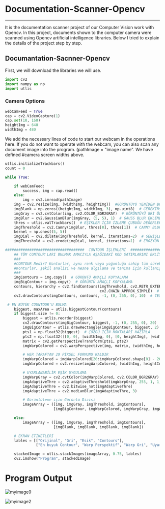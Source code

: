 # Documentation-Scanner-Opencv
-----------------------------------------------
It is the documentation scanner project of our Computer Vision work with Opencv. In this project, documents shown to the computer camera were scanned using Opencv artificial intelligence libraries. Below I tried to explain the details of the project step by step.


## Documantation-Sacnner-Opencv

First, we will download the libraries we will use.
```Python
import cv2
import numpy as np
import utlis

```

### Camera Options

```Python
webCamFeed = True
cap = cv2.VideoCapture(1)
cap.set(10, 160)
heightImg = 640
widthImg = 480
```
We add the necessary lines of code to start our webcam in the operations here.
If you do not want to operate with the webcam, you can also scan any document image into the program. (pathImage = "image name".
We have defined #camera screen widths above.
```Python
utlis.initializeTrackbars()
count = 0
```
```Python
while True:

    if webCamFeed:
        success, img = cap.read()
    else:
        img = cv2.imread(pathImage)
    img = cv2.resize(img, (widthImg, heightImg))  #GÖRÜNTÜYÜ YENİDEN BOYUTLANDIRMA AMACIYLA EKLEDİĞİMİZ KOD.
    imgBlank = np.zeros((heightImg, widthImg, 3), np.uint8)  # GEREKİRSE HATA AYIKLAMANIN TEST EDİLMESİ İÇİN BOŞ BİR GÖRÜNTÜ OLUŞTURMAK AMACIYLA EKLEDİĞİMİZ KOD.
    imgGray = cv2.cvtColor(img, cv2.COLOR_BGR2GRAY)  # GÖRÜNTÜYÜ GRİ ÖLÇEKLE DÖNÜŞTÜRMEK AMACIYLA GİRİLEN KOD.
    imgBlur = cv2.GaussianBlur(imgGray, (5, 5), 1)  # GAUSS BLUR EKLEMEK AMACIYLA GİRİLEN KOD.
    thres = utlis.valTrackbars()  # EŞİKLER İÇİN İZLEME ÇUBUĞU DEĞERLERİNİ ALMAK AMACIYLA GİRİLEN KOD.
    imgThreshold = cv2.Canny(imgBlur, thres[0], thres[1])  # CANNY BLUR UYGULAYIN
    kernel = np.ones((5, 5))
    imgDial = cv2.dilate(imgThreshold, kernel, iterations=2)  # GENİŞLETME UYGULAMASI.
    imgThreshold = cv2.erode(imgDial, kernel, iterations=1)  # EROZYON UYGULAMASI.

```
```Python
####################################  CONTOUR İŞLEMLERİ  #################################################################
    ## TÜM CONTOUR'LARI BULMAK AMACIYLA AŞAĞIDAKİ KOD SATIRLARINI EKLİYORUZ.
    ###
    #CONTOUR Nedir? Konturlar, aynı renk veya yoğunluğa sahip tüm sürekli noktaları (sınır boyunca) birleştiren bir eğri olarak basitçe açıklanabilir.
    #Konturlar, şekil analizi ve nesne algılama ve tanıma için kullanışlı bir araçtır.
    ###
    imgContours = img.copy()  # GÖRÜNTÜ AMAÇLI KOPYALAMA
    imgBigContour = img.copy()  # GÖRÜNTÜ AMAÇLI KOPYALAMA
    contours, hierarchy = cv2.findContours(imgThreshold, cv2.RETR_EXTERNAL,
                                           cv2.CHAIN_APPROX_SIMPLE)  # TÜM KONTURLARI BUL
    cv2.drawContours(imgContours, contours, -1, (0, 255, 0), 10)  # TESPİT EDİLEN TÜM KONTURLARI ÇİZİM
```
```Python
 # EN BÜYÜK COUNTOUR'U BULMA
    biggest, maxArea = utlis.biggestContour(contours)
    if biggest.size != 0:
        biggest = utlis.reorder(biggest)
        cv2.drawContours(imgBigContour, biggest, -1, (0, 255, 0), 20)  # EN BÜYÜK KONTUR
        imgBigContour = utlis.drawRectangle(imgBigContour, biggest, 2)
        pts1 = np.float32(biggest)  # ÇÖZGÜ İÇİN NOKTALARI HAZIRLA
        pts2 = np.float32([[0, 0], [widthImg, 0], [0, heightImg], [widthImg, heightImg]])  # ÇÖZGÜ İÇİN NOKTALARI HAZIRLA
        matrix = cv2.getPerspectiveTransform(pts1, pts2)
        imgWarpColored = cv2.warpPerspective(img, matrix, (widthImg, heightImg)) #warp perspektif yani görünütü çarpıtma işlemleri

        # HER TARAFTAN 20 PİKSEL FORMUNU KALDIR
        imgWarpColored = imgWarpColored[20:imgWarpColored.shape[0] - 20, 20:imgWarpColored.shape[1] - 20]
        imgWarpColored = cv2.resize(imgWarpColored, (widthImg, heightImg))

        # UYARLANABİLİR EŞİK UYGULAMA
        imgWarpGray = cv2.cvtColor(imgWarpColored, cv2.COLOR_BGR2GRAY)
        imgAdaptiveThre = cv2.adaptiveThreshold(imgWarpGray, 255, 1, 1, 7, 2)
        imgAdaptiveThre = cv2.bitwise_not(imgAdaptiveThre)
        imgAdaptiveThre = cv2.medianBlur(imgAdaptiveThre, 3)

        # Görüntüleme için Görüntü Dizisi
        imageArray = ([img, imgGray, imgThreshold, imgContours],
                      [imgBigContour, imgWarpColored, imgWarpGray, imgAdaptiveThre])

    else:
        imageArray = ([img, imgGray, imgThreshold, imgContours],
                      [imgBlank, imgBlank, imgBlank, imgBlank])

    # EKRAN ETİKETLERİ
    lables = [["Orijinal", "Gri", "Esik", "Contours"],
              ["En buyuk Contour", "Warp Perspektif", "Warp Gri", "Uyarlanabilir Esik"]]

    stackedImage = utlis.stackImages(imageArray, 0.75, lables)
    cv2.imshow("Program", stackedImage)
```
# Program Output

![myimage0](https://user-images.githubusercontent.com/67556543/182640541-1ebc36e9-c126-4195-9740-50f52b355301.jpg)

![myimage2](https://user-images.githubusercontent.com/67556543/182640564-73061e56-0853-407d-8981-de62a9e7f996.jpg)
